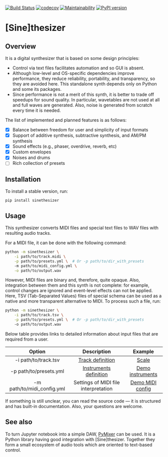 [![Build Status](https://github.com/Nikolay-Lysenko/sinethesizer/actions/workflows/main.yml/badge.svg)](https://github.com/Nikolay-Lysenko/sinethesizer/actions/workflows/main.yml)
[![codecov](https://codecov.io/gh/Nikolay-Lysenko/sinethesizer/branch/master/graph/badge.svg)](https://codecov.io/gh/Nikolay-Lysenko/sinethesizer)
[![Maintainability](https://api.codeclimate.com/v1/badges/a43618b5f9454d01186c/maintainability)](https://codeclimate.com/github/Nikolay-Lysenko/sinethesizer/maintainability)
[![PyPI version](https://badge.fury.io/py/sinethesizer.svg)](https://badge.fury.io/py/sinethesizer)

# [Sine]thesizer

## Overview

It is a digital synthesizer that is based on some design principles:
* Control via text files facilitates automation and so GUI is absent.
* Although low-level and OS-specific dependencies improve performance, they reduce reliability, portability, and transparency, so they are avoided here. This standalone synth depends only on Python and some its packages.
* Since performance is not a merit of this synth, it is better to trade off speedups for sound quality. In particular, wavetables are not used at all and full waves are generated. Also, noise is generated from scratch every time it is needed.

The list of implemented and planned features is as follows:
- [x] Balance between freedom for user and simplicity of input formats
- [x] Support of additive synthesis, subtractive synthesis, and AM/PM synthesis
- [x] Sound effects (e.g., phaser, overdrive, reverb, etc)
- [x] Custom envelopes
- [x] Noises and drums
- [ ] Rich collection of presets

## Installation

To install a stable version, run:
```
pip install sinethesizer
```

## Usage

This synthesizer converts MIDI files and special text files to WAV files with resulting audio tracks.

For a MIDI file, it can be done with the following command:
```bash
python -m sinethesizer \
    -i path/to/track.midi \
    -p path/to/presets.yml \  # Or -p path/to/dir_with_presets
    -m path/to/midi_config.yml \
    -o path/to/output.wav
```

However, MIDI files are binary and, therefore, quite opaque. Also, integration between them and this synth is not complete: for example, control changes are ignored and event-level effects can not be applied. Here, TSV (Tab-Separated Values) files of special schema can be used as a native and more transparent alternative to MIDI. To process such a file, run:
```bash
python -m sinethesizer \
    -i path/to/track.tsv \
    -p path/to/presets.yml \  # Or -p path/to/dir_with_presets
    -o path/to/output.wav
```

Below table provides links to detailed information about input files that are required from a user.

|           Option           |                                                    Description                                                     |                                                    Example                                                    |
|:--------------------------:|:------------------------------------------------------------------------------------------------------------------:|:-------------------------------------------------------------------------------------------------------------:|
|    -i path/to/track.tsv    |      [Track definition](https://github.com/Nikolay-Lysenko/sinethesizer/blob/master/docs/track_definition.md)      |         [Scale](https://github.com/Nikolay-Lysenko/sinethesizer/blob/master/docs/examples/scale.tsv)          |
|   -p path/to/presets.yml   | [Instruments definition](https://github.com/Nikolay-Lysenko/sinethesizer/blob/master/docs/instruments_creation.md) | [Demo instruments](https://github.com/Nikolay-Lysenko/sinethesizer/blob/master/docs/examples/instruments.yml) |
| -m path/to/midi_config.yml |                                        Settings of MIDI file interpretation                                        | [Demo MIDI config](https://github.com/Nikolay-Lysenko/sinethesizer/blob/master/docs/examples/midi_config.yml) |

If something is still unclear, you can read the source code — it is structured and has built-in documentation. Also, your questions are welcome.

## See also

To turn Jupyter notebook into a simple DAW, [PyMixer](https://github.com/Nikolay-Lysenko/pymixer) can be used. It is a Python library having good integration with [Sine]thesizer. Together they form a small ecosystem of audio tools which are oriented to text-based control.
